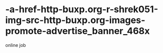# -a-href-http-buxp.org-r-shrek051-img-src-http-buxp.org-images-promote-advertise_banner_468x
online job
